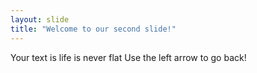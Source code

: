 ```yaml
---
layout: slide
title: "Welcome to our second slide!"
---
```

Your text is life is never flat
Use the left arrow to go back!
